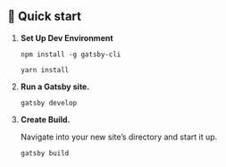 ## 🚀 Quick start

1.  **Set Up Dev Environment**

    ```shell
    npm install -g gatsby-cli
    ```

    ```shell
    yarn install
    ```

2.  **Run a Gatsby site.**

    ```shell
    gatsby develop
    ```

3.  **Create Build.**

    Navigate into your new site’s directory and start it up.

    ```shell
    gatsby build
    ```
